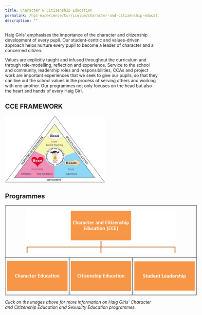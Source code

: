 ```yaml
---
title: Character & Citizenship Education
permalink: /hgs-experience/Curriculum/character-and-citizenship-education/
description: ""
---
```


Haig Girls' emphasises the importance of the character and citizenship development of every pupil. Our student-centric and values-driven approach helps nurture every pupil to become a leader of character and a concerned citizen.

  

Values are explicitly taught and infused throughout the curriculum and through role-modelling, reflection and experience. Service to the school and community, leadership roles and responsibilities, CCAs and project work are important experiences that we seek to give our pupils, so that they can live out the school values in the process of serving others and working with one another. Our programmes not only focuses on the head but also the heart and hands of every Haig Girl.

## CCE FRAMEWORK

<img src="/images/cc1.jpeg" 
     style="width:65%">

## Programmes

<style type="text/css">
.tg  {border-collapse:collapse;border-spacing:0;margin:0px auto;}
.tg td{border-color:black;border-style:solid;border-width:1px;font-family:Arial, sans-serif;font-size:14px;
  overflow:hidden;padding:10px 5px;word-break:normal;}
.tg th{border-color:black;border-style:solid;border-width:1px;font-family:Arial, sans-serif;font-size:14px;
  font-weight:normal;overflow:hidden;padding:10px 5px;word-break:normal;}
.tg .tg-nrix{text-align:center;vertical-align:middle}
</style>
<table class="tg" style="undefined;table-layout: fixed; width: 630px">
<colgroup>
<col style="width: 210px">
<col style="width: 210px">
<col style="width: 210px">
</colgroup>
<tbody>
  <tr>
    <td class="tg-nrix" colspan="3"><img src="/images/cce2.png" 
     style="width:80%"></td>
  </tr>
  <tr>
    <td class="tg-nrix"><a href = "/cce/character-education/" target = "_self"> 
          <img src="/images/cce3.png" 
     style="width:100%"></a></td>
    <td class="tg-nrix"><a href = "/cce/citizenship-education/" target = "_self"> 
          <img src="/images/cce4.png" 
     style="width:100%"></a></td>
    <td class="tg-nrix"><a href = "/cce/student-leadership-development-programme/" target = "_self"> 
          <img src="/images/cce5.png" 
     style="width:100%"></a></td>
  </tr>
</tbody>
</table>

*Click on the images above for more information on Haig Girls' Character and Citizenship Education and Sexuality Education programmes.*